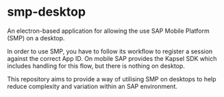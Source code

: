 # smp-desktop

An electron-based application for allowing the use SAP Mobile Platform (SMP) on a desktop.

In order to use SMP, you have to follow its workflow to register a session against the correct App ID.
On mobile SAP provides the Kapsel SDK which includes handling for this flow, but there is nothing on desktop.

This repository aims to provide a way of utilising SMP on desktops to help reduce complexity and variation within an SAP environment.

